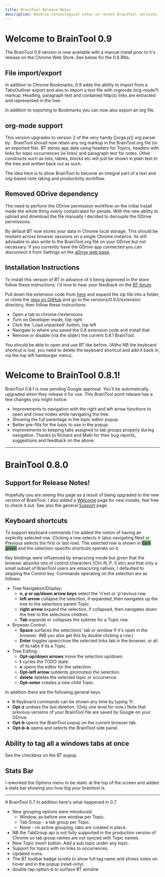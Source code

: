 ```yaml
---
title: BrainTool Release Notes
description: Reverse chronological notes on recent BrainTool versions.
---
```


# Welcome to BrainTool 0.9
The BrainTool 0.9 version is now available with a manual install prior to it's release on the Chrome Web Store. See below for the 0.8 RNs.

## File import/export
In addition to Chrome Bookmarks, 0.9 adds the ability to import from a TabsOutliner export and also to import a text file with orgmode (org-mode?) markup. Heading, paragraph text and contained http(s) links are extracted and represented in the tree.

In addition to exporting to Bookmarks you can now also export an org file.

## org-mode support
This version upgrades to version 2 of the very handy [[orga.js]] org parser by <guy>. BrainTool should now retain any org markup in the BrainTool.org file (or an imported file). BT stores app data using headers for Topics, headers with links for topic occurrences (ie links) and paragraph text for notes. Other constructs such as lists, tables, blocks etc will just be shown in plain text in the tree and written back out as such.

The idea here is to allow BrainTool to become an integral part of a text and org-based note taking and productivity workflow.

## Removed GDrive dependency
The need to perform the GDrive permission workflow on the initial install made the whole thing overly complicated for people. With the new ability to upload and download the file manually I decided to decouple the GDrive permissions.

By default BT now stores your data in Chrome local storage. This should be resilient across browser sessions on a single Chrome instance. Its still advisable to also write to the BrainTool.org file on your GDrive but not necessary. If you currently have the GDrive app connected you can disconnect it from Settings on the [aDrive web page](https://drive.google.com).

## Installation Instructions
To install this version of BT in advance of it being approved in the store follow these instructions. I'd love to hear your feedback on the [BT forum](https://groups.google.com/u/0/g/braintool-discussion)

Pull down the extension code from [here](gdrive) and expand the zip file into a folder, or clone the [repo on GitHub](https://github.com/tconfrey/BrainTool) and go to the versions/0.9.0/extension directory, then follow these instructions:
 * Open a tab to chrome://extensions
 * Turn on Developer mode, top right
 * Click the 'Load unpacked' button, top left
 * Navigate to where you saved the 0.8 extension code and install that
 * Remove or disable (via the slider) the current 0.8.1 BrainTool.
 
You should be able to open and use BT like before. (Altho NB the keyboard shortcut is lost, you need to delete the keyboard shortcut and add it back in, via the top left hamburger menu).

# Welcome to BrainTool 0.8.1!
BrainTool 0.8.1 is now pending Google approval. You'll be automatically upgraded when they release it for use. 
This BrainTool point release has a few changes you might notice:
  - Improvements to navigation with the right and left arrow functions to open and close nodes while navigating the tree.
  - Showing the full parentage in the topic editor popup.
  - Better pre-fills for the topic to use in the popup.
  - Improvements to keeping tabs assigned to tab groups properly during navigation.
Thanks to Richard and Matti for their bug reports, suggestions and feedback on the above.

<hr/>

# BrainTool 0.8.0

## Support for Release Notes!
Hopefully you are seeing this page as a result of being upgraded to the new version of BrainTool. I also added a [Welcome](welcome.md) page for new installs, feel free to check it out. See also the general [Support](../support.md) page.

## Keyboard shortcuts
To support keyboard commands I've added the notion of having an explicitly selected row. Clicking a row selects it (also navigating Next or Previous selects the first or last row). The selected row is shown in <span style="background-color:#7bb07b">dark green</span> and the selection-specific shortcuts operate on it. 

Key bindings were influenced by emacs/org-mode but given that the browser absorbs lots of control characters (Ctrl-N, P, S etc) and that only a small subset of BrainTool users are emacs/org natives, I defaulted to skipping the Control key. Commands operating on the selection are as follows:
  - Tree Navigation/Display:
    - <b>n, p or up/down arrow keys</b> select the 'n'ext or 'p'revious row.
    - <b>left arrow</b> collapse the selection, if expanded, then navigates up the tree to the selections parent Topic.
    - <b>right arrow</b> expand the selection, if collapsed, then navigates down the tree to the selections children.
    - <b>Tab</b> expands or collapses the subtree for a Topic row.
  - Browser Control:
    - <b>Space</b> surfaces the selections' tab or window if it's open in the browser. (NB you also get this by double clicking a row.)
    - <b>Enter</b> toggles open/close the selected links tab in the browser, or all of its tabs if its a Topic.
  - Tree Editing:
    - <b>Opt-up/down arrows</b> move the selection up/down.
    - <b>t</b> cycles the TODO state.
    - <b>e</b> opens the editor for the selection.
    - <b>Opt-left arrow</b> outdents (promotes) the selection.
    - <b>delete</b> deletes the selected topic or occurrence.
    - <b>Opt-enter</b> creates a new child Topic.

In addition there are the following general keys:
  - <b>h</b> Keyboard commands can be shown any time by typing 'h'.
  - <b>Opt-z</b> undoes the last deletion. (Only one level for now.) Note that previous versions of your BrainTool file are saved by Google on your GDrive.
  - <b>Opt-b</b> opens the BrainTool popup on the current browser tab.
  - <b>Opt-b-b</b> opens and selects the BrainTool side panel.

## Ability to tag all a windows tabs at once
See the checkbox on the BT popup.

## Stats Bar
I reworked the Options menu to be static at the top of the screen and added a stats bar showing you how big your braintool is.

<hr/>
# BrainTool 0.7
In addition here's what happened in 0.7.


- New grouping options were introduced. 
    - Window, as before one window per Topic. 
    - Tab Group - a tab group per Topic. 
    - None - no active grouping, tabs are created in place.
- NB the TabGroup api is not fully supported in the production version of Chrome so tab group names are not synced with Topic names.
- New Topic insert button. Add a sub topic under any topic.
- Support for topics with no links to occurrences.
- Updated icons. 
- The BT toolbar badge scrolls to show full tag name and shows notes on hover and in the popup (read-only).
- double-tap option-b to surface BT window
